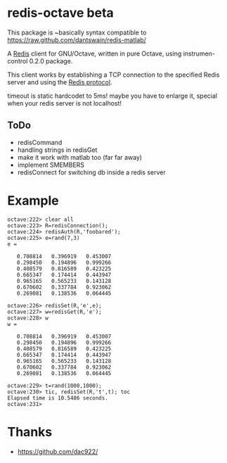 # redis-octave beta

This package is ~basically syntax compatible to https://raw.github.com/dantswain/redis-matlab/

A [Redis](http://redis.io) client for GNU/Octave, written in pure Octave, using instrumen-control 0.2.0 package.

This client works by establishing a TCP connection to the specified Redis server and using the [Redis protocol](http://redis.io/topics/protocol).

timeout is static hardcodet to 5ms! maybe you have to enlarge it, special when your redis server is not localhost!

## ToDo

* redisCommand
* handling strings in redisGet
* make it work with matlab too (far far away)
* implement SMEMBERS
* redisConnect for switching db inside a redis server

# Example

    octave:222> clear all
    octave:223> R=redisConnection();
    octave:224> redisAuth(R,'foobared');
    octave:225> e=rand(7,3)
    e =
    
       0.708814   0.396919   0.453007
       0.298450   0.194896   0.999266
       0.408579   0.816589   0.423225
       0.665347   0.174414   0.443947
       0.965165   0.565233   0.143128
       0.670602   0.337784   0.923062
       0.269081   0.138536   0.064445
    
    octave:226> redisSet(R,'e',e);
    octave:227> w=redisGet(R,'e');
    octave:228> w          
    w =
    
       0.708814   0.396919   0.453007
       0.298450   0.194896   0.999266
       0.408579   0.816589   0.423225
       0.665347   0.174414   0.443947
       0.965165   0.565233   0.143128
       0.670602   0.337784   0.923062
       0.269081   0.138536   0.064445
   
    octave:229> t=rand(1000,1000);
    octave:230> tic, redisSet(R,'t',t); toc
    Elapsed time is 10.5486 seconds.
    octave:231> 


# Thanks
* https://github.com/dac922/
